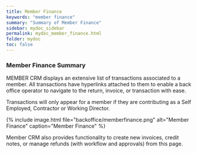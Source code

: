 ```yaml
---
title: Member Finance
keywords: "member finance"
summary: "Summary of Member Finance"
sidebar: mydoc_sidebar
permalink: mydoc_member_finance.html
folder: mydoc
toc: false
---
```


### Member Finance Summary

MEMBER CRM displays an extensive list of transactions associated to a member. All transactions have hyperlinks attached to them to enable a back office operator to navigate to the return, invoice, or transaction with ease.

Transactions will only appear for a member if they are contributing as a Self Employed, Contractor or Working Director.

{% include image.html file="backoffice/memberfinance.png" alt="Member Finance" caption="Member Finance" %}

Member CRM also provides functionality to create new invoices, credit notes, or manage refunds (with workflow and approvals) from this page.
